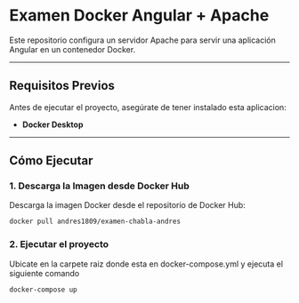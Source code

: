 # Examen Docker Angular + Apache

Este repositorio configura un servidor Apache para servir una aplicación Angular en un contenedor Docker.

---

## **Requisitos Previos**
Antes de ejecutar el proyecto, asegúrate de tener instalado esta aplicacion:
- **Docker Desktop**

---

## **Cómo Ejecutar**

### **1. Descarga la Imagen desde Docker Hub**
Descarga la imagen Docker desde el repositorio de Docker Hub:
```bash
docker pull andres1809/examen-chabla-andres
```

### **2. Ejecutar el proyecto**
Ubicate en la carpete raiz donde esta en docker-compose.yml y ejecuta el siguiente comando
```bash
docker-compose up